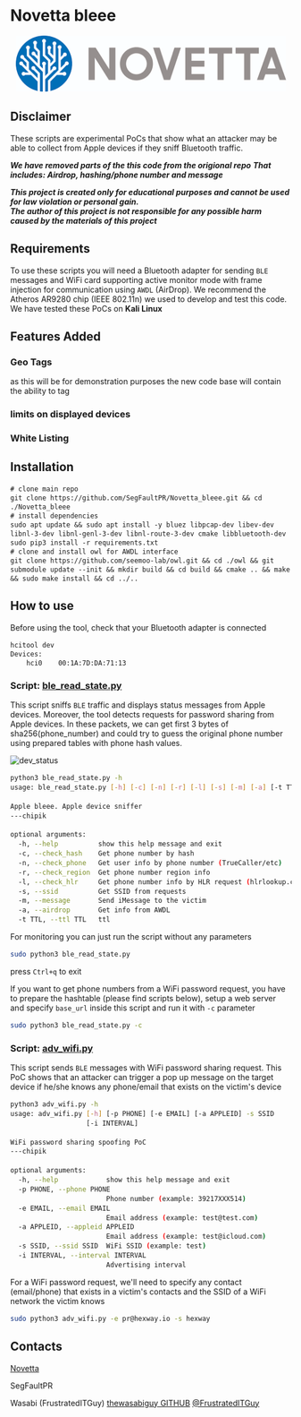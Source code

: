 # Novetta bleee

<p align="center">
  <img src="https://github.com/SegFaultPR/Novetta_bleee/blob/master/img/novetta-logo.png"  height="100">
</p>

## Disclaimer
These scripts are experimental PoCs that show what an attacker may be able to collect from Apple devices if they sniff Bluetooth traffic.

***We have removed parts of the this code from the origional repo***
***That includes: Airdrop, hashing/phone number and message***  

***This project is created only for educational purposes and cannot be used for law violation or personal gain.<br/>The author of this project is not responsible for any possible harm caused by the materials of this project***


## Requirements
To use these scripts you will need a Bluetooth adapter for sending `BLE` messages and WiFi card supporting active monitor mode with frame injection for communication using `AWDL` (AirDrop). We recommend the Atheros AR9280 chip (IEEE 802.11n) we used to develop and test this code.
We have tested these PoCs on **Kali Linux**

## Features Added

### Geo Tags
  as this will be for demonstration purposes the new code base will contain the ability to tag 

### limits on displayed devices

### White Listing


## Installation

```
# clone main repo
git clone https://github.com/SegFaultPR/Novetta_bleee.git && cd ./Novetta_bleee
# install dependencies
sudo apt update && sudo apt install -y bluez libpcap-dev libev-dev libnl-3-dev libnl-genl-3-dev libnl-route-3-dev cmake libbluetooth-dev
sudo pip3 install -r requirements.txt
# clone and install owl for AWDL interface
git clone https://github.com/seemoo-lab/owl.git && cd ./owl && git submodule update --init && mkdir build && cd build && cmake .. && make && sudo make install && cd ../..
```

## How to use

Before using the tool, check that your Bluetooth adapter is connected

```
hcitool dev
Devices:
    hci0    00:1A:7D:DA:71:13
```


### Script: [ble_read_state.py](https://github.com/SegFaultPR/Novetta_bleee.git/blob/master/ble_read_state.py)

This script sniffs `BLE` traffic and displays status messages from Apple devices.
Moreover, the tool detects requests for password sharing from Apple devices. In these packets, we can get first 3 bytes of sha256(phone_number) and could try to guess the original phone number using prepared tables with phone hash values.

![dev_status](img/dev_status.png)

```bash
python3 ble_read_state.py -h
usage: ble_read_state.py [-h] [-c] [-n] [-r] [-l] [-s] [-m] [-a] [-t TTL]

Apple bleee. Apple device sniffer
---chipik

optional arguments:
  -h, --help          show this help message and exit
  -c, --check_hash    Get phone number by hash
  -n, --check_phone   Get user info by phone number (TrueCaller/etc)
  -r, --check_region  Get phone number region info
  -l, --check_hlr     Get phone number info by HLR request (hlrlookup.com)
  -s, --ssid          Get SSID from requests
  -m, --message       Send iMessage to the victim
  -a, --airdrop       Get info from AWDL
  -t TTL, --ttl TTL   ttl
```

For monitoring you can just run the script without any parameters

```bash
sudo python3 ble_read_state.py
```

press `Ctrl+q` to exit

If you want to get phone numbers from a WiFi password request, you have to prepare the hashtable (please find scripts below), setup a web server and specify `base_url` inside this script and run it with  `-c` parameter

```bash
sudo python3 ble_read_state.py -с
```

### Script: [adv_wifi.py](https://github.com/hexway/apple_bleee/blob/master/adv_wifi.py)

This script sends `BLE` messages with WiFi password sharing request. This PoC shows that an attacker can trigger a pop up message on the target device if he/she knows any phone/email that exists on the victim's device

```bash
python3 adv_wifi.py -h
usage: adv_wifi.py [-h] [-p PHONE] [-e EMAIL] [-a APPLEID] -s SSID
                   [-i INTERVAL]

WiFi password sharing spoofing PoC
---chipik

optional arguments:
  -h, --help            show this help message and exit
  -p PHONE, --phone PHONE
                        Phone number (example: 39217XXX514)
  -e EMAIL, --email EMAIL
                        Email address (example: test@test.com)
  -a APPLEID, --appleid APPLEID
                        Email address (example: test@icloud.com)
  -s SSID, --ssid SSID  WiFi SSID (example: test)
  -i INTERVAL, --interval INTERVAL
                        Advertising interval
```

For a WiFi password request, we'll need to specify any contact (email/phone) that exists in a victim's contacts and the SSID of a WiFi network the victim knows

```bash
sudo python3 adv_wifi.py -e pr@hexway.io -s hexway
```


## Contacts
[Novetta](https://Novetta.com)


SegFaultPR


Wasabi (FrustratedITGuy)
[thewasabiguy GITHUB](https://github.com/thewasabiguy)
[@FrustratedITGuy](https://twitter.com/FrustratedITGuy)
